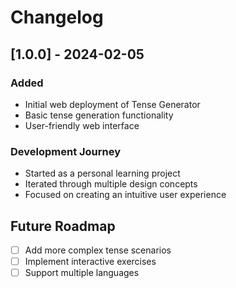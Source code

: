# Changelog

## [1.0.0] - 2024-02-05
### Added
- Initial web deployment of Tense Generator
- Basic tense generation functionality
- User-friendly web interface

### Development Journey
- Started as a personal learning project
- Iterated through multiple design concepts
- Focused on creating an intuitive user experience

## Future Roadmap
- [ ] Add more complex tense scenarios
- [ ] Implement interactive exercises
- [ ] Support multiple languages

